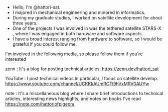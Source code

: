 - Hello, I'm @hattori-sat.
- I majored in mechanical engineering and minored in informatics.
- During my graduate studies, I worked on satellite development for about three years.
- One of the projects I was involved in was the tethered satellite STARS-X , where I was engaged in both hardware and software aspects.
- I have a broad interest ranging from hardware to software, so I would be grateful if you could follow me.

I'm involved in the following media, so please follow them if you're interested

zenn : It's a blog for posting technical articles.
https://zenn.dev/hattori_sat

YouTube : I post technical videos.In particular, I focus on satellite develop.
https://www.youtube.com/channel/UCKKkAUmRCTl9hVxMRV0AUYw

note : It's a miscellaneous blog where I share brief introductions to technical articles, interesting news highlights, and notes on books I've read
https://note.com/hattoriofpigeon/



